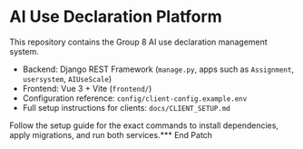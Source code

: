 # AI Use Declaration Platform

This repository contains the Group 8 AI use declaration management system.

- Backend: Django REST Framework (`manage.py`, apps such as `Assignment`, `usersystem`, `AIUseScale`)
- Frontend: Vue 3 + Vite (`frontend/`)
- Configuration reference: `config/client-config.example.env`
- Full setup instructions for clients: `docs/CLIENT_SETUP.md`

Follow the setup guide for the exact commands to install dependencies, apply migrations, and run both services.*** End Patch

